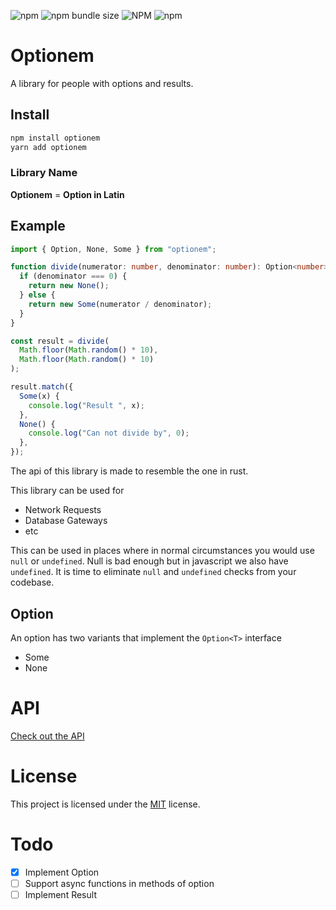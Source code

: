![npm](https://img.shields.io/npm/v/optionem)
![npm bundle size](https://img.shields.io/bundlephobia/min/optionem)
![NPM](https://img.shields.io/npm/l/optionem)
![npm](https://img.shields.io/npm/dt/optionem)

# Optionem

A library for people with options and results.

## Install

```sh
npm install optionem
yarn add optionem
```

### Library Name

**Optionem** = **Option in Latin**

## Example

```typescript
import { Option, None, Some } from "optionem";

function divide(numerator: number, denominator: number): Option<number> {
  if (denominator === 0) {
    return new None();
  } else {
    return new Some(numerator / denominator);
  }
}

const result = divide(
  Math.floor(Math.random() * 10),
  Math.floor(Math.random() * 10)
);

result.match({
  Some(x) {
    console.log("Result ", x);
  },
  None() {
    console.log("Can not divide by", 0);
  },
});
```

The api of this library is made to resemble the one in rust.

This library can be used for

- Network Requests
- Database Gateways
- etc

This can be used in places where in normal circumstances you would use `null` or `undefined`. Null is bad enough but in javascript we also have `undefined`. It is time to eliminate `null` and `undefined` checks from your codebase.

## Option

An option has two variants that implement the `Option<T>` interface

- Some
- None

# API

[Check out the API](/docs)

# License

This project is licensed under the [MIT](/LICENSE) license.

# Todo

- [x] Implement Option
- [ ] Support async functions in methods of option
- [ ] Implement Result
